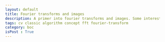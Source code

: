```yaml
---
layout: default
title: Fourier transforms and images
description: A primer into fourier transforms and images. Some interesting theories and observations.
tags: cv classic algorithm concept fft fourier-transform
category: boc
isPost : True
---
```


